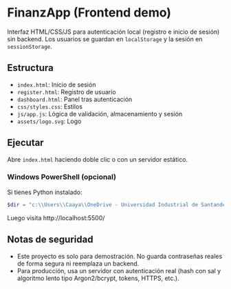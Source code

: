 # FinanzApp (Frontend demo)

Interfaz HTML/CSS/JS para autenticación local (registro e inicio de sesión) sin backend. Los usuarios se guardan en `localStorage` y la sesión en `sessionStorage`.

## Estructura
- `index.html`: Inicio de sesión
- `register.html`: Registro de usuario
- `dashboard.html`: Panel tras autenticación
- `css/styles.css`: Estilos
- `js/app.js`: Lógica de validación, almacenamiento y sesión
- `assets/logo.svg`: Logo

## Ejecutar
Abre `index.html` haciendo doble clic o con un servidor estático.

### Windows PowerShell (opcional)
Si tienes Python instalado:

```powershell
$dir = "c:\\Users\\Caaya\\OneDrive - Universidad Industrial de Santander\\Desktop\\Proyecto_entornos\\Frontend_Html"; cd $dir; python -m http.server 5500
```

Luego visita http://localhost:5500/

## Notas de seguridad
- Este proyecto es solo para demostración. No guarda contraseñas reales de forma segura ni reemplaza un backend.
- Para producción, usa un servidor con autenticación real (hash con sal y algoritmo lento tipo Argon2/bcrypt, tokens, HTTPS, etc.).
